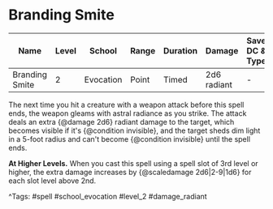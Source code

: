 # Branding Smite

| Name | Level | School | Range | Duration | Damage | Save DC & Type |
|------|-------|--------|-------|----------|--------|----------------|
| Branding Smite | 2 | Evocation | Point | Timed | 2d6 radiant | - |

The next time you hit a creature with a weapon attack before this spell ends, the weapon gleams with astral radiance as you strike. The attack deals an extra {@damage 2d6} radiant damage to the target, which becomes visible if it's {@condition invisible}, and the target sheds dim light in a 5-foot radius and can't become {@condition invisible} until the spell ends.

**At Higher Levels.** When you cast this spell using a spell slot of 3rd level or higher, the extra damage increases by {@scaledamage 2d6|2-9|1d6} for each slot level above 2nd.

^Tags: #spell #school_evocation #level_2 #damage_radiant